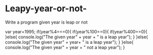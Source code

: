# Leapy-year-or-not-
Write a program given year is leap or not 




var year=1995;
if(year%4===0){
    if(year%100==0){
        if(year%400==0){
        }else{
            console.log("The given year" + year + " is a leap year");
        }
    }else{
        console.log("The given year" + year+ " is a leap year");
    }
}else{
    console.log("The given year" + year + " not a leap year");
}
